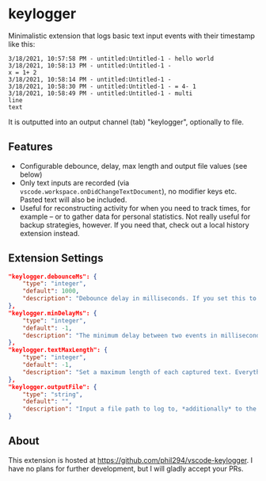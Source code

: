 # keylogger

Minimalistic extension that logs basic text input events with their timestamp like this:

```
3/18/2021, 10:57:58 PM - untitled:Untitled-1 - hello world
3/18/2021, 10:58:13 PM - untitled:Untitled-1 - 
x = 1+ 2
3/18/2021, 10:58:14 PM - untitled:Untitled-1 -  
3/18/2021, 10:58:30 PM - untitled:Untitled-1 - = 4- 1
3/18/2021, 10:58:49 PM - untitled:Untitled-1 - multi
line
text
```

It is outputted into an output channel (tab) "keylogger", optionally to file.

## Features

- Configurable debounce, delay, max length and output file values (see below)
- Only text inputs are recorded (via `vscode.workspace.onDidChangeTextDocument`), no modifier keys etc. Pasted text will also be included.
- Useful for reconstructing activity for when you need to track times, for example – or to gather data for personal statistics. Not really useful for backup strategies, however. If you need that, check out a local history extension instead.

## Extension Settings

```json
"keylogger.debounceMs": {
    "type": "integer",
    "default": 1000,
    "description": "Debounce delay in milliseconds. If you set this to something greater than 0, the extension will buffer your input until the delay has elapsed and then log it out combined. The setting keylogger.textMaxLength will be applied to the resulting combined string."
},
"keylogger.minDelayMs": {
    "type": "integer",
    "default": -1,
    "description": "The minimum delay between two events in milliseconds. Faster inputs are simply ignored. Set to <= 0 to log everything."
},
"keylogger.textMaxLength": {
    "type": "integer",
    "default": -1,
    "description": "Set a maximum length of each captured text. Everything above is cut off. A value of 0 effectively omits the typed keys in the log. Set to -1 to not cut off anything."
},
"keylogger.outputFile": {
    "type": "string",
    "default": "",
    "description": "Input a file path to log to, *additionally* to the output channel. Set to an empty string to not write out to any file."
}
```

## About

This extension is hosted at https://github.com/phil294/vscode-keylogger. I have no plans for further development, but I will gladly accept your PRs.